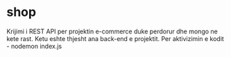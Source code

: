 # shop
Krijimi i REST API per projektin e-commerce duke perdorur dhe mongo ne kete rast. Ketu eshte thjesht ana back-end e projektit.
Per aktivizimin e kodit - nodemon index.js
